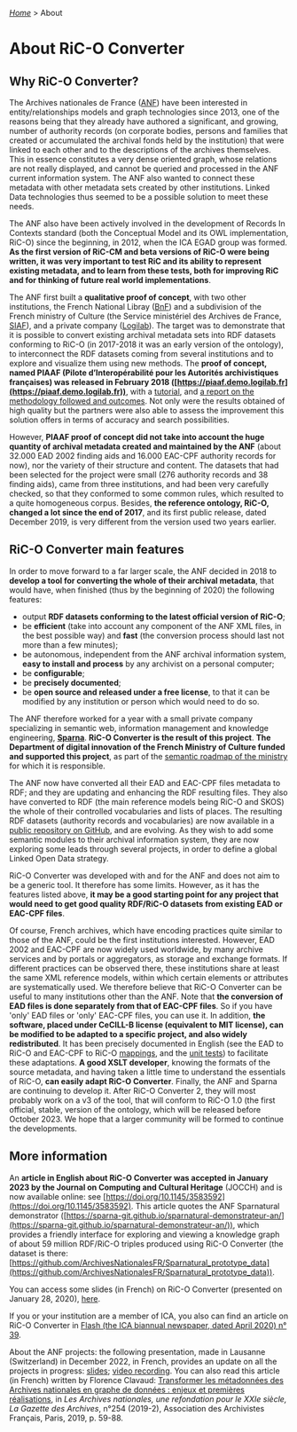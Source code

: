 [_Home_](index.html) > About

# About RiC-O Converter

## Why RiC-O Converter?

The Archives nationales de France ([ANF](http://www.archives-nationales.culture.gouv.fr/)) have been interested in entity/relationships models and graph technologies since 2013, one of the reasons being that they already have authored a significant, and growing, number of authority records (on corporate bodies, persons and families that created or accumulated the archival fonds held by the institution) that were linked to each other and to the descriptions of the archives themselves. This in essence constitutes a very dense oriented graph, whose relations are not really displayed, and cannot be queried and processed in the ANF current information system. The ANF also wanted to connect these metadata with other metadata sets created by other institutions. Linked Data technologies thus seemed to be a possible solution to meet these needs.

The ANF also have been actively involved in the development of Records In Contexts standard (both the Conceptual Model and its OWL implementation, RiC-O) since the beginning, in 2012, when the ICA EGAD group was formed. __As the first version of RiC-CM and beta versions of RiC-O were being written, it was very important to test RiC and its ability to represent existing metadata, and to learn from these tests, both for improving RiC and for thinking of future real world implementations__.

The ANF first built a __qualitative proof of concept__, with two other institutions, the French National Libray ([BnF](https://www.bnf.fr)) and a subdivision of the French ministry of Culture (the Service ministériel des Archives de France, [SIAF](https://francearchives.fr/article/26287441)), and a private company ([Logilab](https://www.logilab.fr/)). The target was to demonstrate that it is possible to convert existing archival metadata sets into RDF datasets conforming to RiC-O (in 2017-2018 it was an early version of the ontology), to interconnect the RDF datasets coming from several institutions and to explore and visualize them using new methods. The __proof of concept, named PIAAF (Pilote d’Interopérabilité pour les Autorités archivistiques françaises) was released in February 2018 ([https://piaaf.demo.logilab.fr](https://piaaf.demo.logilab.fr))__, with a [tutorial](https://piaaf.demo.logilab.fr/editorial/help), and [a report on the methodology followed and outcomes](https://piaaf.demo.logilab.fr/editorial/contexte-technique). Not only were the results obtained of high quality but the partners were also able to assess the improvement this solution offers in terms of accuracy and search possibilities.

However, __PIAAF proof of concept did not take into account the huge quantity of archival metadata created and maintained by the ANF__ (about 32.000 EAD 2002 finding aids and 16.000 EAC-CPF authority records for now), nor the variety of their structure and content. The datasets that had been selected for the project were small (276 authority records and 38 finding aids), came from three institutions, and had been very carefully checked, so that they conformed to some common rules, which resulted to a quite homogeneous corpus. Besides, __the reference ontology, RiC-O, changed a lot since the end of 2017__, and its first public release, dated December 2019, is very different from the version used two years earlier.


## RiC-O Converter main features

In order to move forward to a far larger scale, the ANF decided in 2018 to __develop a tool for converting the whole of their archival metadata__, that would have, when finished (thus by the beginning of 2020) the following features:

- output __RDF datasets conforming to the latest official version of RiC-O__;
- be __efficient__ (take into account any component of the ANF XML files, in the best possible way) and __fast__ (the conversion process should last not more than a few minutes);
- be autonomous, independent from the ANF archival information system, __easy to install and process__ by any archivist on a personal computer;
- be __configurable__;
- be __precisely documented__;
- be __open source and released under a free license__, to that it can be modified by any institution or person which would need to do so.


The ANF therefore worked for a year with a small private company specializing in semantic web, information management and knowledge engineering, __[Sparna](http://www.sparna.fr/)__. __RiC-O Converter is the result of this project__. __The Department of digital innovation of the French Ministry of Culture funded and supported this project__, as part of the [semantic roadmap of the ministry](https://www.enssib.fr/bibliotheque-numerique/documents/64776-feuille-de-route-strategique-metadonnees-culturelles-et-transition-web-3-0.pdf) for which it is responsible.

The ANF now have converted all their EAD and EAC-CPF files metadata to RDF; and they are updating and enhancing the RDF resulting files. They also have converted to RDF (the main reference models being RiC-O and SKOS) the whole of their controlled vocabularies and lists of places. The resulting RDF datasets (authority records and vocabularies) are now available in a [public repository on GitHub](https://github.com/ArchivesNationalesFR/Referentiels), and are evolving. As they wish to add some semantic modules to their archival information system, they are now exploring some leads through several projects, in order to define a global Linked Open Data strategy.

RiC-O Converter was developed with and for the ANF and does not aim to be a generic tool. It therefore has some limits. However, as it has the features listed above, __it may be a good starting point for any project that would need to get good quality RDF/RiC-O datasets from existing EAD or EAC-CPF files__.

Of course, French archives, which have encoding practices quite similar to those of the ANF, could be the first institutions interested. However, EAD 2002 and EAC-CPF are now widely used worldwide, by many archive services and by portals or aggregators, as storage and exchange formats. If different practices can be observed there, these institutions share at least the same XML reference models, within which certain elements or attributes are systematically used. We therefore believe that RiC-O Converter can be useful to many institutions other than the ANF. Note that __the conversion of EAD files is done separately from that of EAC-CPF files__. So if you have 'only' EAD files or 'only' EAC-CPF files, you can use it. In addition, __the software, placed under CeCILL-B license (equivalent to MIT license), can be modified to be adapted to a specific project, and also widely redistributed__. It has been precisely documented in English (see the EAD to RiC-O and EAC-CPF to RiC-O [mappings](Mappings.html), and the [unit tests](UnitTests.html)) to facilitate these adaptations. __A good XSLT developer__, knowing the formats of the source metadata, and having taken a little time to understand the essentials of RiC-O, __can easily adapt RiC-O Converter__. Finally, the ANF and Sparna are continuing to develop it. After RiC-O Converter 2, they will most probably work on a v3 of the tool, that will conform to RiC-O 1.0 (the first official, stable, version of the ontology, which will be released before October 2023. We hope that a larger community will be formed to continue the developments.


## More information

An __article in English about RiC-O Converter was accepted in January 2023 by the Journal on Computing and Cultural Heritage__ (JOCCH) and is now available online: see [https://doi.org/10.1145/3583592](https://doi.org/10.1145/3583592). This article quotes the ANF Sparnatural demonstrator ([https://sparna-git.github.io/sparnatural-demonstrateur-an/](https://sparna-git.github.io/sparnatural-demonstrateur-an/)), which provides a friendly interface for exploring and viewing a knowledge graph of about 59 million RDF/RiC-O triples produced using RiC-O Converter (the dataset is there: [https://github.com/ArchivesNationalesFR/Sparnatural_prototype_data](https://github.com/ArchivesNationalesFR/Sparnatural_prototype_data)).

You can access some slides (in French) on RiC-O Converter (presented on January 28, 2020), [here](https://f.hypotheses.org/wp-content/blogs.dir/2167/files/2020/02/20200128_4_RiCOConverter.pdf).

If you or your institution are a member of ICA, you also can find an article on RiC-O Converter in [Flash (the ICA biannual newspaper, dated April 2020) n° 39](https://www.ica.org/en/flash).

About the ANF projects: the following presentation, made in Lausanne (Switzerland) in December 2022, in French, provides an update on all the projects in progress: [slides](https://enc.hal.science/hal-03957469); [video recording](https://rec.unil.ch/videos/florence-clavaud-ric-aux-archives-nationales-de-france-enjeux-realisation-perspectives/). You can also read this article (in French) written by Florence Clavaud: [Transformer les métadonnées des Archives nationales en graphe de données : enjeux et premières réalisations](https://www.persee.fr/doc/gazar_0016-5522_2019_num_254_2_5857), in _Les Archives nationales, une refondation pour le XXIe siècle, La Gazette des Archives_, n°254 (2019-2), Association des Archivistes Français, Paris, 2019, p. 59-88.

